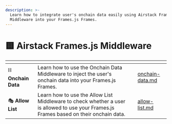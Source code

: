 ```yaml
---
description: >-
  Learn how to integrate user's onchain data easily using Airstack Frames.js
  Middleware into your Frames.js Frames.
---
```


# 🟨 Airstack Frames.js Middleware

<table data-view="cards"><thead><tr><th></th><th></th><th></th><th data-hidden data-card-target data-type="content-ref"></th></tr></thead><tbody><tr><td><span data-gb-custom-inline data-tag="emoji" data-code="26d3">⛓️</span> <strong>Onchain Data</strong></td><td>Learn how to use the Onchain Data Middleware to inject the user's onchain data into your Frames.js Frames.</td><td></td><td><a href="onchain-data.md">onchain-data.md</a></td></tr><tr><td><span data-gb-custom-inline data-tag="emoji" data-code="1f3ad">🎭</span> <strong>Allow List</strong></td><td>Learn how to use the Allow List Middleware to check whether a user is allowed to use your Frames.js Frames based on their onchain data.</td><td></td><td><a href="allow-list.md">allow-list.md</a></td></tr></tbody></table>
